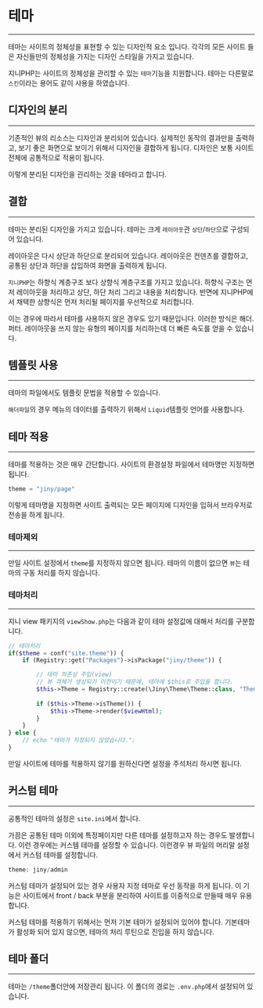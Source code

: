 # 테마
---
테마는 사이트의 정체성을 표현할 수 있는 디자인적 요소 입니다. 각각의 모든 사이트 들은 자신들만의 정체성을 가지는 디자인 스타일을 가지고 있습니다.

지니PHP는 사이트의 정체성을 관리할 수 있는 `테마`기능을 지원합니다. 테마는 다른말로 `스킨`이라는 용어도 같이 사용을 하였습니다. 


## 디자인의 분리
---
기존적인 뷰의 리소스는 디자인과 분리되어 있습니다. 실제적인 동작의 결과만을 출력하고, 보기 좋은 화면으로 보이기 위해서 디자인을 결합하게 됩니다.
디자인은 보통 사이트 전체에 공통적으로 적용이 됩니다.

이렇게 분리된 디자인을 괸리하는 것을 테마라고 합니다.


## 결합
---
테마는 분리된 디자인을 가지고 있습니다. 테마는 크게 `레이아웃`관 `상단`/`하단`으로 구성되어 있습니다. 

레이아웃은 다시 상단과 하단으로 분리되어 있습니다.
레이아웃은 컨덴츠를 결합하고, 공통된 상단과 하단을 삽입하여 화면을 출력하게 됩니다.

`지니PHP`는 하향식 계층구조 보다 상향식 계층구조를 가지고 있습니다.
하향식 구조는 먼저 레이아웃을 처리하고 상단, 하단 처리 그리고 내용을 처리함니다.
반면에 지니PHP에서 채택한 상향식은 먼저 처리될 페이지를 우선적으로 처리합니다.

이는 경우에 따라서 테마를 사용하지 않은 경우도 있기 때문입니다.
이러한 방식은 해더. 퍼터. 레이아웃을 쓰지 않는 유형의 페이지를 처리하는데 더 빠른 속도를 얻을 수 있습니다.


## 템플릿 사용
---
테마의 파일에서도 템플릿 문법을 적용할 수 있습니다.

`해더파일`의 경우 메뉴의 데이터를 출력하기 위해서 `Liquid`템플릿 언어를 사용합니다.


## 테마 적용
---
테마를 적용하는 것은 매우 간단합니다. 사이트의 환경설정 파일에서 테마명만 지정하면 됩니다.

```php
theme = "jiny/page"
```
이렇게 테마명을 지정하면 사이트 출력되는 모든 페이지에 디자인을 입혀서 브라우저로 전송을 하게 됩니다.


### 테마제외
---
만일 사이트 설정에서 `theme`를 지정하지 않으면 됩니다.
테마의 이름이 없으면 `뷰`는 테마의 구동 처리를 하지 않습니다.


### 테마처리
---
지니 view 패키지의 `viewShow.php`는 다음과 같이 테마 설정값에 대해서 처리를 구분합니다.

```php
// 테마처리
if($theme = conf("site.theme")) {
    if (Registry::get("Packages")->isPackage("jiny/theme")) {

        // 테마 의존성 주입(view)
        // 뷰 객체가 생성되기 이전이기 때문에, 테마에 $this로 주입을 합니다.
        $this->Theme = Registry::create(\Jiny\Theme\Theme::class, "Theme", $this);
        
        if ($this->Theme->isTheme()) {
            $this->Theme->render($viewHtml);        
        }
    }
} else {
    // echo "테마가 지정되지 않았습니다.";
}
```

만일 사이트에 테마를 적용하지 않기를 원하신다면 설정을 주석처리 하시면 됩니다.



## 커스텀 테마
---
공통적인 테마의 설정은 `site.ini`에서 합니다. 

가끔은 공통된 테마 이외에 특정페이지만 다른 테마를 설정하고자 하는 경우도 발생합니다. 이런 경우에는 커스템 테마를 설정할 수 있습니다.
이런경우 뷰 파일의 머리말 설정에서 커스텀 테마를 설정합니다.

```php
theme: jiny/admin
```

커스텀 테마가 설정되어 있는 경우 사용자 지정 테마로 우선 동작을 하게 됩니다. 
이 기능은 사이트에서 front / back 부분을 분리하여 사이트를 이중적으로 만들때 매우 유용합니다.

커스텀 테마를 적용하기 위해서는 먼저 기본 테마가 설정되어 있어야 합니다. 
기본테마가 활성화 되어 있지 않으면, 테마의 처리 루틴으로 진입을 하지 않습니다.


## 테마 폴더
---
테마는 `/theme`폴더안에 저장관리 됩니다. 이 폴더의 경로는 `.env.php`에서 설정되어 있습니다.
